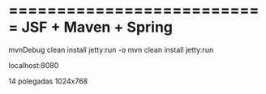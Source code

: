 ===========================
 JSF + Maven + Spring 
===========================

mvnDebug clean install jetty:run -o
mvn clean install jetty:run

localhost:8080

14 polegadas 1024x768